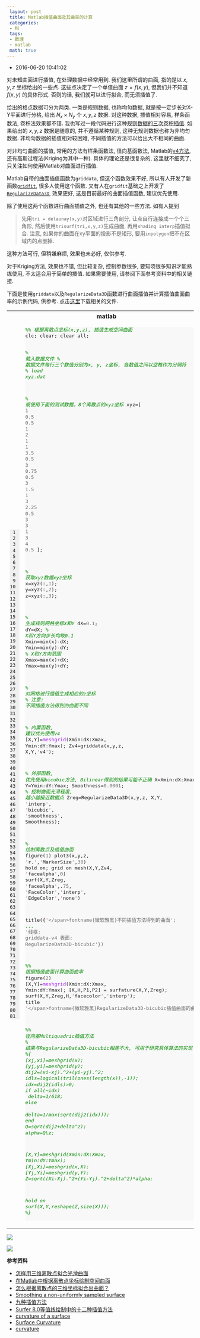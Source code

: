 ```yaml
---
 layout: post
 title: Matlab插值曲面及其曲率的计算
 categories:
 - 科
 tags:
 - 数理
 - matlab
 math: true
---
```


- 2016-06-20 10:41:02

对未知曲面进行插值, 在处理数据中经常用到. 我们这里所谓的曲面, 指的是以 $x, y, z$ 坐标给出的一些点. 这些点决定了一个单值曲面 $z=f(x,y)$, 但我们并不知道 $f(x,y)$ 的具体形式. 否则的话, 我们就可以进行拟合, 而无须插值了.

给出的格点数据可分为两类. 一类是规则数据, 也称均匀数据, 就是按一定步长对X-Y平面进行分格, 给出 $N_x \times N_y$ 个 $x,y, z$ 数据. 对这种数据, 插值相对容易, 样条函数法, 卷积法效果都不错. 我也写过一段代码进行这种[规则数据的三次卷积插值](http://jerkwin.github.io/2012/07/24/%E4%BA%8C%E7%BB%B4%E4%B8%89%E6%AC%A1%E5%8D%B7%E7%A7%AF%E6%8F%92%E5%80%BC%E7%AE%97%E6%B3%95%E5%8F%8AFortran%E4%BB%A3%E7%A0%81/). 如果给出的 $x, y,z$ 数据是随意的, 并不遵循某种规则, 这种无规则数据也称为非均匀数据. 非均匀数据的插值相对较困难, 不同插值的方法可以给出大不相同的曲面.

对非均匀曲面的插值, 常用的方法有样条函数法, 径向基函数法, Matlab的[v4方法](http://www.mathworks.com/matlabcentral/newsreader/view_thread/250451), 还有高斯过程法(Kriging为其中一种). 具体的理论还是很复杂的, 这里就不细究了, 只关注如何使用Matlab对曲面进行插值.

Matlab自带的曲面插值函数为`griddata`, 但这个函数效果不好, 所以有人开发了新函数[`gridfit`](http://www.mathworks.com/matlabcentral/fileexchange/8998-surface-fitting-using-gridfit), 很多人使用这个函数. 又有人在`gridfit`基础之上开发了[`RegularizeData3D`](http://www.mathworks.com/matlabcentral/fileexchange/46223-regularizedata3d), 效果更好, 这是目前最好的曲面插值函数, 建议优先使用.

除了使用这两个函数进行曲面插值之外, 也还有其他的一些方法. 如有人提到

> 先用`tri = delaunay(x,y)`对区域进行三角剖分, 让点自行连接成一个个三角形, 然后使用`trisurf(tri,x,y,z)`生成曲面, 再用`shading interp`插值拟合. 注意, 如果你的曲面在xy平面的投影不是矩形, 要用`inpolygon`把不在区域内的点删掉.

这种方法可行, 但稍嫌麻烦, 效果也未必好, 仅供参考.

对于Kriging方法, 效果也不错, 但比较复杂, 控制参数很多, 要知晓很多知识才能熟练使用, 不太适合用于简单的插值. 如果需要使用, 请参阅下面参考资料中的相关链接.

下面是使用`griddata`以及`RegularizeData3D`函数进行曲面插值并计算插值曲面曲率的示例代码, 供参考. 点击[这里](/prog/SurfCurv.zip)下载相关的文件.

<table class="highlighttable"><th colspan="2">matlab</th><tr><td><div class="linenodiv" style="background-color: #f0f0f0; padding-right: 10px"><pre style="line-height: 125%"> 1
 2
 3
 4
 5
 6
 7
 8
 9
10
11
12
13
14
15
16
17
18
19
20
21
22
23
24
25
26
27
28
29
30
31
32
33
34
35
36
37
38
39
40
41
42
43
44
45
46
47
48
49
50
51
52
53
54
55
56
57
58
59
60
61
62
63
64
65
66
67
68
69
70
71
72
73
74
75
76
77
78
79
80
81</pre></div></td><td class="code"><div class="highlight" style="background: #f8f8f8"><pre style="line-height: 125%"><span style="color: #008800; font-style: italic">%% 根据离散点坐标(x,y,z), 插值生成空间曲面</span>
clc; clear; clear all;

<span style="color: #008800; font-style: italic">% 载入数据文件</span>
<span style="color: #008800; font-style: italic">% 数据文件每行三个数值分别为x, y, z坐标, 各数值之间以空格作为分隔符</span>
<span style="color: #008800; font-style: italic">% load xyz.dat</span>

<span style="color: #008800; font-style: italic">% 或使用下面的测试数据，8个离散点的xyz坐标</span>
xyz=[
	<span style="color: #666666">1</span>  <span style="color: #666666">0.5</span>   <span style="color: #666666">0.5</span>
	<span style="color: #666666">1</span>  <span style="color: #666666">2</span>     <span style="color: #666666">1</span>
	<span style="color: #666666">1</span>  <span style="color: #666666">3.5</span>   <span style="color: #666666">0.5</span>
	<span style="color: #666666">3</span>  <span style="color: #666666">0.75</span>  <span style="color: #666666">0.5</span>
	<span style="color: #666666">3</span>  <span style="color: #666666">1.5</span>   <span style="color: #666666">1</span>
	<span style="color: #666666">3</span>  <span style="color: #666666">2.25</span>  <span style="color: #666666">0.5</span>
	<span style="color: #666666">3</span>  <span style="color: #666666">3</span>     <span style="color: #666666">1</span>
	<span style="color: #666666">3</span>  <span style="color: #666666">4</span>     <span style="color: #666666">0.5</span>
];

<span style="color: #008800; font-style: italic">% 获取xyz数据xyz坐标</span>
x=xyz(:,<span style="color: #666666">1</span>); y=xyz(:,<span style="color: #666666">2</span>); z=xyz(:,<span style="color: #666666">3</span>);

<span style="color: #008800; font-style: italic">% 生成规则网格坐标X和Y</span>
dX=<span style="color: #666666">0.1</span>;         dY=dX;          <span style="color: #008800; font-style: italic">% X和Y方向步长均取0.1</span>
Xmin=min(x)<span style="color: #666666">-</span>dX; Ymin=min(y)<span style="color: #666666">-</span>dY; <span style="color: #008800; font-style: italic">% X和Y方向范围</span>
Xmax=max(x)<span style="color: #666666">+</span>dX; Ymax=max(y)<span style="color: #666666">+</span>dY;

<span style="color: #008800; font-style: italic">% 对网格进行插值生成相应的z坐标</span>
<span style="color: #008800; font-style: italic">% 注意: 不同插值方法得到的曲面不同</span>

<span style="color: #008800; font-style: italic">% 内置函数, 建议优先使用v4</span>
[X,Y]=<span style="color: #AA22FF">meshgrid</span>(Xmin:dX:Xmax, Ymin:dY:Ymax);
Zv4=griddata(x,y,z, X,Y,<span style="color: #BB4444">&#39;</span>v4<span style="color: #666666">&#39;</span>);

<span style="color: #008800; font-style: italic">% 外部函数, 优先使用bicubic方法, Bilinear得到的结果可能不正确</span>
X=Xmin:dX:Xmax;
Y=Ymin:dY:Ymax;
Smoothness=<span style="color: #666666">0.0001</span>; <span style="color: #008800; font-style: italic">% 控制曲面光滑程度, 越小越接近数据点</span>
Zreg=RegularizeData3D(x,y,z, X,Y, <span style="color: #BB4444">&#39;</span>interp<span style="color: #666666">&#39;</span>, <span style="color: #BB4444">&#39;</span>bicubic<span style="color: #666666">&#39;</span>, <span style="color: #BB4444">&#39;</span>smoothness<span style="color: #666666">&#39;</span>, Smoothness);

<span style="color: #008800; font-style: italic">% 绘制离散点及插值曲面</span>
figure(<span style="color: #666666">1</span>)
plot3(x,y,z, <span style="color: #BB4444">&#39;</span>r.<span style="color: #666666">&#39;</span>,<span style="color: #BB4444">&#39;</span>MarkerSize<span style="color: #666666">&#39;</span>,<span style="color: #666666">30</span>)
hold on; grid on
mesh(X,Y,Zv4,  <span style="color: #BB4444">&#39;</span>facealpha<span style="color: #666666">&#39;</span>,<span style="color: #666666">0</span>)
surf(X,Y,Zreg, <span style="color: #BB4444">&#39;</span>facealpha<span style="color: #666666">&#39;</span>,.<span style="color: #666666">75</span>, <span style="color: #BB4444">&#39;</span>FaceColor<span style="color: #666666">&#39;</span>,<span style="color: #BB4444">&#39;</span>interp<span style="color: #666666">&#39;</span>, <span style="color: #BB4444">&#39;</span>EdgeColor<span style="color: #666666">&#39;</span>,<span style="color: #BB4444">&#39;</span>none<span style="color: #666666">&#39;</span>)

title({<span style="color: #BB4444">&#39;</span><span style="color: #666666">\</span>fontname{微软雅黑}不同插值方法得到的曲面<span style="color: #BB4444">&#39;</span>; <span style="color: #008800; font-style: italic">...</span>
    <span style="color: #BB4444">&#39;</span>线框: griddata<span style="color: #666666">-</span>v4    表面: RegularizeData3D<span style="color: #666666">-</span>bicubic<span style="color: #666666">&#39;</span>})

<span style="color: #008800; font-style: italic">%% 根据插值曲面计算曲面曲率</span>
figure(<span style="color: #666666">2</span>)
[X,Y]=<span style="color: #AA22FF">meshgrid</span>(Xmin:dX:Xmax, Ymin:dY:Ymax);
[K,H,P1,P2] = surfature(X,Y,Zreg);
surf(X,Y,Zreg,H,<span style="color: #BB4444">&#39;</span>facecolor<span style="color: #666666">&#39;</span>,<span style="color: #BB4444">&#39;</span>interp<span style="color: #666666">&#39;</span>);
title <span style="color: #BB4444">&#39;</span><span style="color: #666666">\</span>fontname{微软雅黑}RegularizeData3D<span style="color: #666666">-</span>bicubic插值曲面的曲率<span style="color: #BB4444">&#39;</span>

<span style="color: #008800; font-style: italic">%% 径向基Multiquadric插值方法</span>
<span style="color: #008800; font-style: italic">% 结果与RegularizeData3D-bicubic相差不大, 可用于研究具体算法的实现</span>
<span style="color: #008800; font-style: italic">%{</span>
<span style="color: #008800; font-style: italic">[xj,xi]=meshgrid(x);</span>
<span style="color: #008800; font-style: italic">[yj,yi]=meshgrid(y);</span>
<span style="color: #008800; font-style: italic">dij2=(xi-xj).^2+(yi-yj).^2;</span>
<span style="color: #008800; font-style: italic">idls=logical(tril(ones(length(x)),-1));</span>
<span style="color: #008800; font-style: italic">idx=dij2(idls)&gt;0;</span>
<span style="color: #008800; font-style: italic">if all(~idx)</span>
<span style="color: #008800; font-style: italic">    delta=1/618;</span>
<span style="color: #008800; font-style: italic">else</span>
<span style="color: #008800; font-style: italic">    delta=1/max(sqrt(dij2(idx)));</span>
<span style="color: #008800; font-style: italic">end</span>
<span style="color: #008800; font-style: italic">Q=sqrt(dij2+delta^2);</span>
<span style="color: #008800; font-style: italic">alpha=Q\z;</span>

<span style="color: #008800; font-style: italic">[X,Y]=meshgrid(Xmin:dX:Xmax, Ymin:dY:Ymax);</span>
<span style="color: #008800; font-style: italic">[Xj,Xi]=meshgrid(x,X);</span>
<span style="color: #008800; font-style: italic">[Yj,Yi]=meshgrid(y,Y);</span>
<span style="color: #008800; font-style: italic">Z=sqrt((Xi-Xj).^2+(Yi-Yj).^2+delta^2)*alpha;</span>

<span style="color: #008800; font-style: italic">hold on</span>
<span style="color: #008800; font-style: italic">surf(X,Y,reshape(Z,size(X)));</span>
<span style="color: #008800; font-style: italic">%}</span>
</pre></div>
</td></tr></table>

![](https://jerkwin.github.io/pic/2016/SurfCurv_surf.png)

![](https://jerkwin.github.io/pic/2016/SurfCurv_curv.png)

__参考资料__

- [怎样用三维离散点拟合光滑曲面](http://www.ilovematlab.cn/thread-87293-1-1.html)
- [在Matlab中根据离散点坐标绘制空间曲面](http://www.ilovematlab.cn/thread-141903-1-1.html)
- [怎么根据离散点的三维坐标拟合出曲面？](https://www.zhihu.com/question/24137563)
- [Smoothing a non-uniformly sampled surface](https://xcorr.net/2012/02/04/smoothing-a-non-uniformly-sampled-surface/)
- [九种插值方法](http://blog.sina.com.cn/s/blog_49c02a8c0100ysv4.html)
- [Surfer 8.0等值线绘制中的十二种插值方法](http://59.69.174.10/KCMS/detail/detail.aspx?filename=GCDQ200701010&dbcode=CJFQ&dbname=cjfd2007)
- [curvature of a surface](http://www.mathworks.com/matlabcentral/newsreader/view_thread/21578)
- [Surface Curvature](http://www.mathworks.com/matlabcentral/fileexchange/11168-surface-curvature)
- [curvature](http://www.mathworks.com/matlabcentral/fileexchange/51013-curvature-s-)
